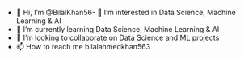 - 👋 Hi, I’m @BilalKhan56- 👀 I’m interested in Data Science, Machine Learning & AI
- 🌱 I’m currently learning Data Science, Machine Learning & AI
- 💞️ I’m looking to collaborate on Data Science and ML projects
- 📫 How to reach me bilalahmedkhan563

<!---
BilalKhan563/BilalKhan563 is a ✨ special ✨ repository because its `README.md` (this file) appears on your GitHub profile.
You can click the Preview link to take a look at your changes.
--->
